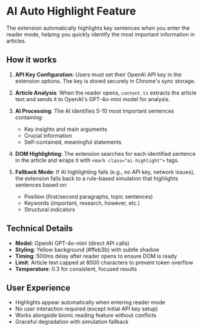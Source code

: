 # AI Auto Highlight Feature

The extension automatically highlights key sentences when you enter the reader mode, helping you quickly identify the most important information in articles.

## How it works

1. **API Key Configuration**: Users must set their OpenAI API key in the extension options. The key is stored securely in Chrome's sync storage.

2. **Article Analysis**: When the reader opens, `content.ts` extracts the article text and sends it to OpenAI's GPT-4o-mini model for analysis.

3. **AI Processing**: The AI identifies 5-10 most important sentences containing:
   - Key insights and main arguments
   - Crucial information
   - Self-contained, meaningful statements

4. **DOM Highlighting**: The extension searches for each identified sentence in the article and wraps it with `<mark class="ai-highlight">` tags.

5. **Fallback Mode**: If AI highlighting fails (e.g., no API key, network issues), the extension falls back to a rule-based simulation that highlights sentences based on:
   - Position (first/second paragraphs, topic sentences)
   - Keywords (important, research, however, etc.)
   - Structural indicators

## Technical Details

- **Model**: OpenAI GPT-4o-mini (direct API calls)
- **Styling**: Yellow background (#ffeb3b) with subtle shadow
- **Timing**: 500ms delay after reader opens to ensure DOM is ready
- **Limit**: Article text capped at 8000 characters to prevent token overflow
- **Temperature**: 0.3 for consistent, focused results

## User Experience

- Highlights appear automatically when entering reader mode
- No user interaction required (except initial API key setup)
- Works alongside bionic reading feature without conflicts
- Graceful degradation with simulation fallback

